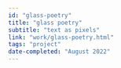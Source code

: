 ```yaml
---
id: "glass-poetry"
title: "glass poetry"
subtitle: "text as pixels"
link: "work/glass-poetry.html"
tags: "project"
date-completed: "August 2022"
---
```

